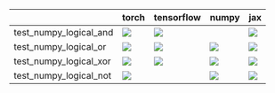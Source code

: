 |                        | torch                                                                                                                                                                                  | tensorflow                                                                                                                                                                             | numpy                                                                                                                                                                                  | jax                                                                                                                                                                                    |
|:-----------------------|:---------------------------------------------------------------------------------------------------------------------------------------------------------------------------------------|:---------------------------------------------------------------------------------------------------------------------------------------------------------------------------------------|:---------------------------------------------------------------------------------------------------------------------------------------------------------------------------------------|:---------------------------------------------------------------------------------------------------------------------------------------------------------------------------------------|
| test_numpy_logical_and | <a href="https://github.com/unifyai/ivy/actions/runs/3673092928/jobs/6209870526" rel="noopener noreferrer" target="_blank"><img src=https://img.shields.io/badge/-success-success></a> | <a href="https://github.com/unifyai/ivy/actions/runs/3659115788/jobs/6184750340" rel="noopener noreferrer" target="_blank"><img src=https://img.shields.io/badge/-success-success></a> |                                                                                                                                                                                        | <a href="https://github.com/unifyai/ivy/actions/runs/3673092928/jobs/6209869602" rel="noopener noreferrer" target="_blank"><img src=https://img.shields.io/badge/-success-success></a> |
| test_numpy_logical_or  | <a href="https://github.com/unifyai/ivy/actions/runs/3650705478/jobs/6167067297" rel="noopener noreferrer" target="_blank"><img src=https://img.shields.io/badge/-success-success></a> | <a href="https://github.com/unifyai/ivy/actions/runs/3673092928/jobs/6209862886" rel="noopener noreferrer" target="_blank"><img src=https://img.shields.io/badge/-success-success></a> | <a href="https://github.com/unifyai/ivy/actions/runs/3650705478/jobs/6167060623" rel="noopener noreferrer" target="_blank"><img src=https://img.shields.io/badge/-success-success></a> | <a href="https://github.com/unifyai/ivy/actions/runs/3673092928/jobs/6209865682" rel="noopener noreferrer" target="_blank"><img src=https://img.shields.io/badge/-success-success></a> |
| test_numpy_logical_xor | <a href="https://github.com/unifyai/ivy/actions/runs/3673092928/jobs/6209859636" rel="noopener noreferrer" target="_blank"><img src=https://img.shields.io/badge/-success-success></a> | <a href="https://github.com/unifyai/ivy/actions/runs/3673092928/jobs/6209855030" rel="noopener noreferrer" target="_blank"><img src=https://img.shields.io/badge/-success-success></a> | <a href="https://github.com/unifyai/ivy/actions/runs/3673092928/jobs/6209861572" rel="noopener noreferrer" target="_blank"><img src=https://img.shields.io/badge/-success-success></a> | <a href="https://github.com/unifyai/ivy/actions/runs/3650705478/jobs/6167053197" rel="noopener noreferrer" target="_blank"><img src=https://img.shields.io/badge/-success-success></a> |
| test_numpy_logical_not | <a href="https://github.com/unifyai/ivy/actions/runs/3673092928/jobs/6209869602" rel="noopener noreferrer" target="_blank"><img src=https://img.shields.io/badge/-success-success></a> |                                                                                                                                                                                        | <a href="https://github.com/unifyai/ivy/actions/runs/3673092928/jobs/6209871402" rel="noopener noreferrer" target="_blank"><img src=https://img.shields.io/badge/-success-success></a> | <a href="https://github.com/unifyai/ivy/actions/runs/3673092928/jobs/6209858234" rel="noopener noreferrer" target="_blank"><img src=https://img.shields.io/badge/-success-success></a> |
